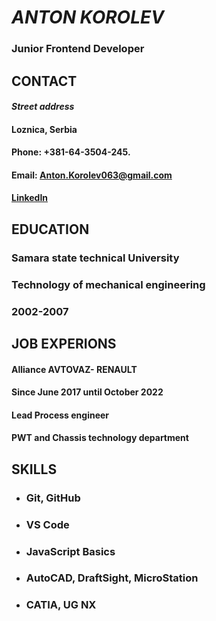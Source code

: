 # _ANTON KOROLEV_
### Junior Frontend Developer
## CONTACT
#### _Street address_ 
#### Loznica, Serbia

#### Phone: +381-64-3504-245.
#### Email: Anton.Korolev063@gmail.com
#### [LinkedIn](http://linkedin.com/in/anton-korolev-a37a10257)

## EDUCATION
### Samara state technical University
### Technology of mechanical engineering
### 2002-2007

## JOB EXPERIONS

#### Alliance AVTOVAZ- RENAULT
#### Since June 2017 until October 2022
#### Lead Process engineer
#### PWT and Chassis technology department

## SKILLS
- ### Git, GitHub
- ### VS Code
- ### JavaScript Basics
- ### AutoCAD, DraftSight, MicroStation
- ### CATIA, UG NX


